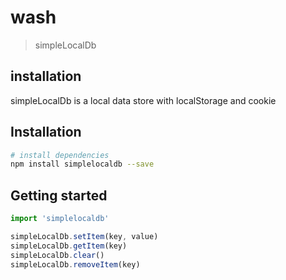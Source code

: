 # wash

> simpleLocalDb

## installation
simpleLocalDb is a local data store with localStorage and cookie

## Installation

``` bash
# install dependencies
npm install simplelocaldb --save
```

## Getting started
``` javascript
import 'simplelocaldb'

simpleLocalDb.setItem(key, value)
simpleLocalDb.getItem(key)
simpleLocalDb.clear()
simpleLocalDb.removeItem(key)

```
